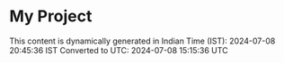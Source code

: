 # My Project

This content is dynamically generated in Indian Time (IST): 2024-07-08 20:45:36 IST
Converted to UTC: 2024-07-08 15:15:36 UTC

